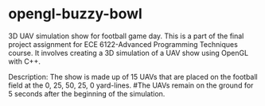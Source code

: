 # opengl-buzzy-bowl
3D UAV simulation show for football game day.
This is a part of the final project assignment for ECE 6122-Advanced Programming Techniques course.
It involves creating a 3D simulation of a UAV show using OpenGL with C++.

Description:
The show is made up of 15 UAVs that are placed on the football field at the 0, 25, 50, 25, 
0 yard-lines.
#The UAVs remain on the ground for 5 seconds after the beginning of the simulation.

